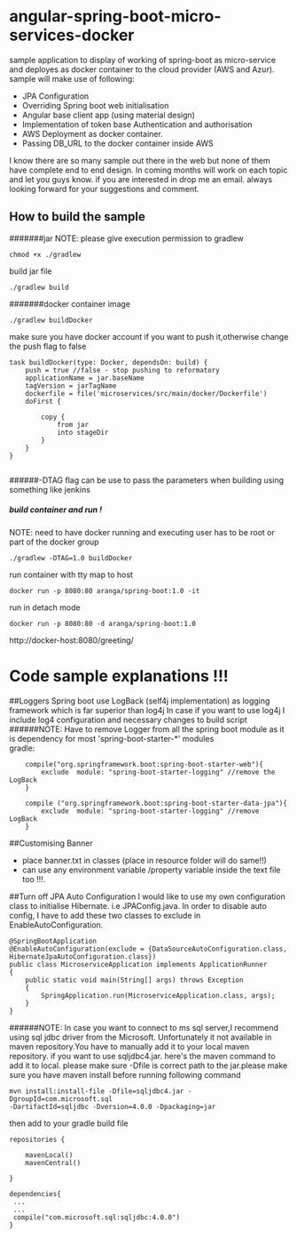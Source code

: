 # angular-spring-boot-micro-services-docker
sample application to display of working of spring-boot as micro-service and deployes as docker container to the cloud provider (AWS and Azur).
sample will make use of following:
- JPA Configuration
- Overriding Spring boot web initialisation
- Angular base client app (using material design)
- Implementation  of token base Authentication and authorisation
- AWS Deployment as docker container.
- Passing DB_URL to the docker container inside AWS 

I know there are so many sample out there in the web but none of them have complete end to end design.
In coming months will work on each topic and let you guys know. if you are interested in drop me an email.
always looking forward for your suggestions and comment. 

## How to build the sample

#######jar
NOTE: please give execution permission to gradlew
```
chmod +x ./gradlew
```
build jar file
```
./gradlew build
```
#######docker container image
```
./gradlew buildDocker
```
make sure you have docker account if you want to push it,otherwise change the push flag to false
```
task buildDocker(type: Docker, dependsOn: build) {
	push = true //false - stop pushing to reformatory
	applicationName = jar.baseName
	tagVersion = jarTagName
	dockerfile = file('microservices/src/main/docker/Dockerfile')
	doFirst {

		copy {
			from jar
			into stageDir
		}
	}
}


```

######-DTAG flag
can be use to pass the parameters when building using something like jenkins

##### build container and run !
NOTE: need to have docker running and executing user has to be root or part of the docker group


```
./gradlew -DTAG=1.0 buildDocker
```
run container with tty map to host
```
docker run -p 8080:80 aranga/spring-boot:1.0 -it
```
run in detach mode
```
docker run -p 8080:80 -d aranga/spring-boot:1.0
```

http://docker-host:8080/greeting/

# Code sample explanations !!!

##Loggers
Spring boot use LogBack (self4j implementation) as logging framework which is far superior than log4j
In case if you want to use log4j I include log4 configuration and necessary changes to build script
######NOTE:
Have to remove Logger from all the spring boot module as it is dependency for most 'spring-boot-starter-*' modules
<br>
gradle:
```
    compile("org.springframework.boot:spring-boot-starter-web"){
        exclude  module: "spring-boot-starter-logging" //remove the LogBack
    }

    compile ("org.springframework.boot:spring-boot-starter-data-jpa"){
        exclude  module: "spring-boot-starter-logging" //remove LogBack
    }

```
##Customising Banner

- place banner.txt in classes (place in resource folder will do same!!)
- can use any environment variable /property variable inside the text file too !!!.

##Turn off JPA Auto Configuration
I would like to use my own configuration class to initialise Hibernate. i.e JPAConfig.java.
In order to disable auto config, I have to add these two classes to exclude in EnableAutoConfiguration.
```
@SpringBootApplication
@EnableAutoConfiguration(exclude = {DataSourceAutoConfiguration.class, HibernateJpaAutoConfiguration.class})
public class MicroserviceApplication implements ApplicationRunner
{
    public static void main(String[] args) throws Exception
    {
        SpringApplication.run(MicroserviceApplication.class, args);
    }
}

```
######NOTE:
In case you want to connect to ms sql server,I recommend using sql jdbc driver from the Microsoft.
Unfortunately it not available in maven repository.You have to manually add it to your local maven repository.
if you want to use sqljdbc4.jar. here's the maven command to add it to local.
please make sure -Dfile is correct path to the jar.please make sure you have maven install before running
following command
```
mvn install:install-file -Dfile=sqljdbc4.jar -DgroupId=com.microsoft.sql
-DartifactId=sqljdbc -Dversion=4.0.0 -Dpackaging=jar

```
then add to your gradle build file

```
repositories {

	mavenLocal()
	mavenCentral()

}

dependencies{
 ...
 ...
 compile("com.microsoft.sql:sqljdbc:4.0.0")
}

